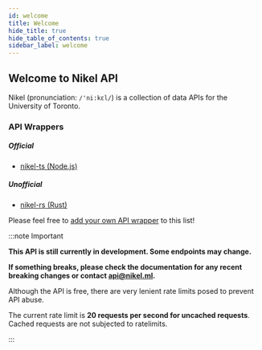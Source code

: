 ```yaml
---
id: welcome
title: Welcome
hide_title: true
hide_table_of_contents: true
sidebar_label: welcome
---
```


## Welcome to Nikel API

Nikel (pronunciation: `/'ni:kɛl/`) is a collection of data APIs for the University of Toronto.

### API Wrappers

##### Official

* [nikel-ts (Node.js)](https://www.npmjs.com/package/nikel)

##### Unofficial

* [nikel-rs (Rust)](https://crates.io/crates/nikel-rs)

Please feel free to [add your own API wrapper](https://github.com/nikel-api/nikel-docs/edit/master/docs/welcome.md) to this list!

:::note Important

**This API is still currently in development. Some endpoints may change.**

**If something breaks, please check the documentation for any recent breaking changes or contact [api@nikel.ml](mailto:api@nikel.ml).**

Although the API is free, there are very lenient rate limits posed to prevent API abuse.

The current rate limit is **20 requests per second for uncached requests**. Cached requests are not subjected to ratelimits.

:::
